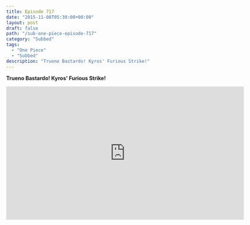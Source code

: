```yaml
---
title: Episode 717
date: "2015-11-08T05:30:00+00:00"
layout: post
draft: false
path: "/sub-one-piece-episode-717"
category: "Subbed"
tags:
  - "One Piece"
  - "Subbed"
description: "Trueno Bastardo! Kyros' Furious Strike!"
---
```


**Trueno Bastardo! Kyros' Furious Strike!**

<iframe width="640" height="360" src="https://www.rapidvideo.com/e/G6FRPGKCKZ" frameborder="0" marginwidth=0 marginheight=0 scrolling=no allowfullscreen></iframe>

